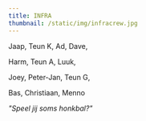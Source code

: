 ```yaml
---
title: INFRA
thumbnail: /static/img/infracrew.jpg
---
```

Jaap,﻿ Teun K, Ad, D﻿ave, 

Harm, Teun A, L﻿uuk, 

Joey, Peter-Jan, T﻿eun G, 

Bas, Christiaan, M﻿enno 

*"﻿Speel jij soms honkbal?"*